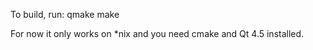 To build, run:
    qmake
    make
    
For now it only works on *nix and you need cmake and Qt 4.5 installed.